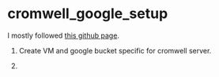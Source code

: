 # cromwell_google_setup

I mostly followed [this github page](https://github.com/atgu/cromwell_google_setup).

1. Create VM and google bucket specific for cromwell server.

2. 
